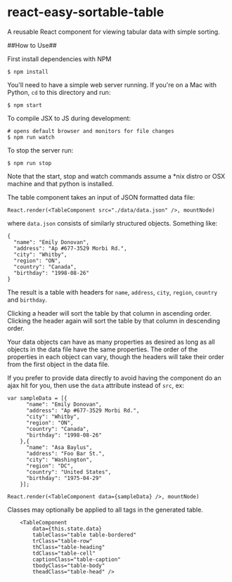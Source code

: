 # react-easy-sortable-table
A reusable React component for viewing tabular data with simple sorting.

##How to Use##

First install dependencies with NPM

    $ npm install

You'll need to have a simple web server running. If you're on a Mac with Python, `cd` to this directory and run:

    $ npm start

To compile JSX to JS during development:

    # opens default browser and monitors for file changes
    $ npm run watch

To stop the server run:

    $ npm run stop

Note that the start, stop and watch commands assume a *nix distro or OSX machine and that python is installed.

The table component takes an input of JSON formatted data file:

    React.render(<TableComponent src="./data/data.json" />, mountNode)

where `data.json` consists of similarly structured objects. Something like:

    {
      "name": "Emily Donovan",
      "address": "Ap #677-3529 Morbi Rd.",
      "city": "Whitby",
      "region": "ON",
      "country": "Canada",
      "birthday": "1998-08-26"
    }

The result is a table with headers for `name`, `address`, `city`, `region`, `country` and `birthday`.

Clicking a header will sort the table by that column in ascending order. Clicking the header again will sort the table by that column in descending order.

Your data objects can have as many properties as desired as long as all objects in the data file have the same properties. The order of the properties in each object can vary, though the headers will take their order from the first object in the data file.

If you prefer to provide data directly to avoid having the component do an ajax hit for you, then use the `data` attribute instead of `src`, ex:

    var sampleData = [{
          "name": "Emily Donovan",
          "address": "Ap #677-3529 Morbi Rd.",
          "city": "Whitby",
          "region": "ON",
          "country": "Canada",
          "birthday": "1998-08-26"
        },{
          "name": "Asa Baylus",
          "address": "Foo Bar St.",
          "city": "Washington",
          "region": "DC",
          "country": "United States",
          "birthday": "1975-04-29"
        }];

    React.render(<TableComponent data={sampleData} />, mountNode)

Classes may optionally be applied to all tags in the generated table.

        <TableComponent
            data={this.state.data}
            tableClass="table table-bordered"
            trClass="table-row"
            thClass="table-heading"
            tdClass="table-cell"
            captionClass="table-caption"
            tbodyClass="table-body"
            theadClass="table-head" />
